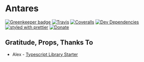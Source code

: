 # Antares

[![Greenkeeper badge](https://badges.greenkeeper.io/deanius/antares-ts.svg)](https://greenkeeper.io/)
[![Travis](https://img.shields.io/travis/deanius/antares-ts.svg)](https://travis-ci.org/deanius/antares-ts)
[![Coveralls](https://img.shields.io/coveralls/deanius/antares-ts.svg)](https://coveralls.io/github/deanius/antares-ts)
[![Dev Dependencies](https://david-dm.org/deanius/antares-ts/dev-status.svg)](https://david-dm.org/deanius/antares-ts?type=dev)
[![styled with prettier](https://img.shields.io/badge/styled_with-prettier-ff69b4.svg)](https://github.com/prettier/prettier)
[![Donate](https://img.shields.io/badge/donate-paypal-blue.svg)](https://paypal.me/deanius)

## Gratitude, Props, Thanks To

* Alex - [Typescript Library Starter](https://github.com/alexjoverm/typescript-library-starter)
